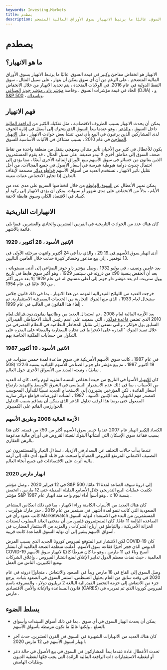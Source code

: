 ```yaml
---
keywords: Investing,Markets
title: يصطدم
description: الانهيار هو انخفاض مفاجئ وكبير في قيمة السوق. غالبًا ما يرتبط الانهيار بسوق الأوراق المالية المتضخم.
---
```


# يصطدم
## ما هو الانهيار؟

الانهيار هو انخفاض مفاجئ [وكبير](/decline) في قيمة السوق. غالبًا ما يرتبط الانهيار بسوق الأوراق المالية المتضخم ، على الرغم من أن أي سوق يمكن أن ينهار ، على سبيل المثال ، سوق النفط الدولية في عام 2016. في الولايات المتحدة ، يتم تحديد الانهيار من خلال الانخفاض الحاد في قيمة مؤشرات السوق ، وخاصة [مؤشر داو . مؤشر جونز](/djia) [الصناعي](/djia) (DJIA) ، [و S&P 500](/sp500) ، [وناسداك](/nasdaq).

## فهم الانهيار

يمكن أن يحدث الانهيار بسبب الظروف الاقتصادية ، مثل تفكيك الكثير من [الرافعة المالية](/leverage) داخل السوق ، [والذعر](/panicselling) ، وهو عندما يبدأ السوق الذي يتحرك إلى أسفل في إثارة الخوف لدى المشاركين الذين يرغبون في البيع بأي ثمن. تنشأ بعض حوادث الانهيار ، مثل [الانهيار المفاجئ](/flash-crash) في عام 2010 ، بسبب مشاكل في الآليات الأساسية للسوق.

يكون للأعطال في كثير من الأحيان تأثير متتالي ومنهجي ينتقل من منطقة واحدة من نقاط ضعف السوق إلى مناطق أخرى لا تبدو ضعيفة. على سبيل المثال ، قد يقوم المستثمرون الذين يعانون من خسائر في سوق الأسهم ببيع الأوراق المالية الأخرى أيضًا ، مما يؤدي إلى احتمال حدوث دوامة هبوطية شرسة في أسعار الأصول في جميع المجالات. من أجل تقليل تأثير الانهيار ، تستخدم العديد من أسواق الأسهم [قواطع دوائر](/circuitbreaker) مصممة لإيقاف التداول إذا تجاوز الانخفاض عتبات معينة.

يمكن تمييز الأعطال عن [السوق الهابطة](/bearmarket) من خلال انخفاضها السريع على مدى عدد من الأيام ، بدلاً من الانخفاض على مدى شهور أو سنوات. يمكن أن يؤدي الانهيار إلى ركود أو كساد في الاقتصاد الكلي وسوق هابطة لاحقة.

## الانهيارات التاريخية

كان هناك عدد من الحوادث التاريخية في القرنين العشرين والحادي والعشرين. فيما يلي قائمة بالأشهر.

### الإثنين الأسود ، 28 أكتوبر ، 1929

أدى [انهيار سوق الأسهم في 19](/stock-market-crash-1929) [29](/stock-market-crash-1929) ، والذي بدأ في 24 أكتوبر وانتهت مرحلته الأولى في 13 نوفمبر ، إلى بيع مذعور وخسائر كبيرة حدثت خلال العامين التاليين.

بعد عامين ونصف ، في يوليو 1932 ، وصل مؤشر داو جونز الصناعي إلى أدنى مستوياته ، بعد أن انخفض بنسبة 90٪ من ذروته في سبتمبر 1929 ، وهو أكبر سوق هابط في تاريخ وول ستريت. لم يعد مؤشر داو جونز إلى أعلى مستوى له في عام 1929 إلا بعد مرور أكثر من 30 عامًا في عام 1954 .

خرجت العديد من اللوائح الفيدرالية المهمة من هذا الانهيار ، بما في ذلك قانون جلاس ستيجال لعام 1933 ، الذي منع البنوك التجارية من الخدمات المصرفية الاستثمارية. تم إلغاء هذا القانون في الغالب في عام 1999 .

بعد الأزمة المالية لعام 2008 ، تم استبدال العديد من وظائفها [بقانون دود-فرانك لعام](/dodd-frank-financial-regulatory-reform-bill) 2010 الذي تضمن [قاعدة فولكر](/volcker-rule) ، التي سميت على اسم رئيس البنك الاحتياطي الفيدرالي السابق بول فولكر ، والتي تسعى إلى تقليل المخاطر النظامية في النظام المصرفي من خلال تقييد البنوك "القدرة على الانخراط في تجارة المضاربة والقضاء على القدرة على التداول من حسابات الملكية الخاصة بهم.

### الاثنين الأسود ، 19 أكتوبر 1987

في عام 1987 ، كانت سوق الأسهم الأمريكية في سوق صاعدة لمدة خمس سنوات. في 19 أكتوبر 1987 ، تم بيع مؤشر داو جونز الصناعي للأسهم القيادية بنسبة 22.6٪ (508 نقاط) ، وتبعته العديد من الأسواق الأخرى حول العالم .

كان [الانهيار](/stock-market-crash-1987) الأسوأ في التاريخ من حيث انخفاض النسبة المئوية ليوم واحد. كان له العديد من الأسباب ، بما في ذلك عدم الاستقرار السياسي في الشرق الأوسط والتهديد بارتفاع أسعار الفائدة ، لكن المؤرخين يشيرون إلى الاستخدام الجديد نسبيًا للتداول المحوسب كمصدر مهم للانهيار. بعد الإثنين الأسود ، 1987 ، أنشأت البورصات قواطع دوائر سارية المفعول حتى يومنا هذا لوقف تداول الذعر الذي يمكن أن يتفاقم بسبب التداول الخوارزمي القائم على الكمبيوتر.

### الأزمة المالية 2008 وطريق الأسهم

الكساد [الكبير](/great-recession) انهيار عام 2007 عندما خسر سوق الأسهم أكثر من 50٪ من قيمته. كان هذا بسبب فقاعة سوق الإسكان التي أنشأتها البنوك لتعبئة القروض في أوراق مالية مدعومة بالرهن العقاري.

عندما بدأت حالات التخلف عن السداد في الازدياد ، تساءل التجار والمستثمرون عن التصنيف الائتماني المرتفع للقروض المعبأة وأصبحت غير قابلة للبيع. أدى ذلك إلى أزمة مالية أثرت على الاقتصادات في جميع أنحاء العالم.

### انهيار مارس 2020

في 12 فبراير 2020 ، وصل مؤشر S&P 500 إلى ذروة سوقه الصاعد لمدة 11 عامًا. تكثفت عمليات البيع التدريجي خلال الأسابيع القليلة المقبلة حتى 12 مارس ، انخفض مؤشر S&P بنسبة 10 ٪ ، وهو أسوأ أداء ليوم واحد منذ انهيار عام 1987 .

كان هناك العديد من الأسباب الكامنة وراء الانهيار ، بما في ذلك انعكاس المشاعر الصعودية التي كانت تنمو لعدة أشهر. في سبتمبر من عام 2019 ، حذر مارك هولبرت ، كاتب عمود رأي في Marketwatch المستثمرين من البدء في الاستعداد لنهاية السوق الصاعدة البالغة 11 عامًا. كان المستثمرون قلقين من أن منحنى العائد المقلوب لسندات الخزانة الأمريكية ، والتباطؤ في أرباح الشركات ، والمزيد من الاستثمار المضارب في أسواق الأسهم يشير إلى أن نهاية السوق الصاعدة كانت قريبة.

لكن الانتشار غير المتوقع لفيروس كورونا الجديد الذي يسبب المرض COVID-19 كان الدبوس الذي فجر أخيرًا فقاعة سوق الأسهم. أعلنت منظمة الصحة العالمية أن انتشار COVID-19 أصبح وباءً في 11 مارس ، وهو ما كان شرطًا كافيًا لانهيار سوق الأسهم العالمية ، حيث نفذت معظم الدول تدابير الإغلاق لمنع انتشار الفيروس ، وإغلاق الشركات ومنع الكثيرين. الناس من العمل.

وصل السوق إلى القاع في 18 مارس وبدأ في الصعود والانتعاش ، متجاوزًا ذروته في عام 2020 في وقت سابق من العام بحلول أغسطس. استمر السوق في الصعود بثبات. يرجع جزء من الانتعاش إلى حزمة التحفيز الفيدرالية البالغة 2 تريليون دولار ، والمعروفة باسم قانون المساعدة والإغاثة والأمن الاقتصادي (CARES) لفيروس كورونا الذي تم تمريره في مارس .

## يسلط الضوء

- يمكن أن يحدث انهيار السوق في أي سوق ، بما في ذلك أسواق السندات وأسواق السلع ، ولكنها غالبًا ما تكون مرتبطة بأسواق الأسهم.

- كان هناك العديد من الانهيارات الشهيرة في السوق في القرن العشرين. حدث آخر انهيار لسوق الأسهم في 12 مارس 2020.

- تحدث الأعطال عادة عندما يبدأ المشاركون في السوق في بيع الأصول في حالة ذعر أو لتغطية الاستثمارات ذات الرافعة المالية الزائدة التي يجب فكها لتغطية الديون وطلبات الهامش.

